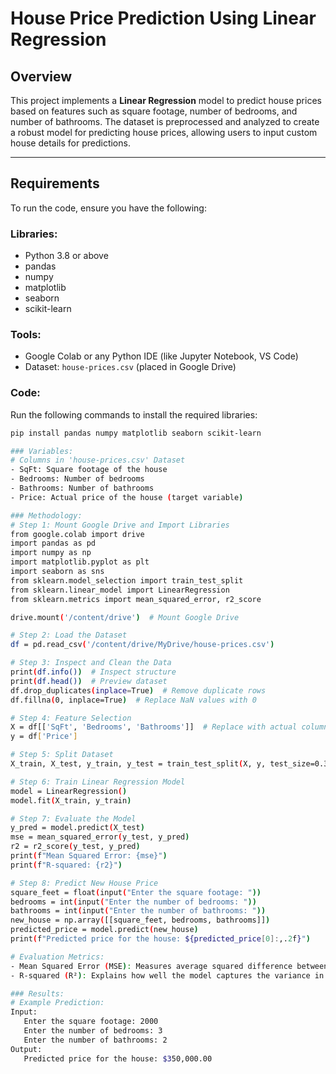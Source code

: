 
# House Price Prediction Using Linear Regression

## Overview
This project implements a **Linear Regression** model to predict house prices based on features such as square footage, number of bedrooms, and number of bathrooms. The dataset is preprocessed and analyzed to create a robust model for predicting house prices, allowing users to input custom house details for predictions.

---

## Requirements
To run the code, ensure you have the following:  

### Libraries:
- Python 3.8 or above
- pandas  
- numpy  
- matplotlib  
- seaborn  
- scikit-learn  

### Tools:
- Google Colab or any Python IDE (like Jupyter Notebook, VS Code)  
- Dataset: `house-prices.csv` (placed in Google Drive)

### Code:
Run the following commands to install the required libraries:
```bash
pip install pandas numpy matplotlib seaborn scikit-learn

### Variables:
# Columns in 'house-prices.csv' Dataset
- SqFt: Square footage of the house
- Bedrooms: Number of bedrooms
- Bathrooms: Number of bathrooms
- Price: Actual price of the house (target variable)

### Methodology:
# Step 1: Mount Google Drive and Import Libraries
from google.colab import drive
import pandas as pd
import numpy as np
import matplotlib.pyplot as plt
import seaborn as sns
from sklearn.model_selection import train_test_split
from sklearn.linear_model import LinearRegression
from sklearn.metrics import mean_squared_error, r2_score

drive.mount('/content/drive')  # Mount Google Drive

# Step 2: Load the Dataset
df = pd.read_csv('/content/drive/MyDrive/house-prices.csv')

# Step 3: Inspect and Clean the Data
print(df.info())  # Inspect structure
print(df.head())  # Preview dataset
df.drop_duplicates(inplace=True)  # Remove duplicate rows
df.fillna(0, inplace=True)  # Replace NaN values with 0

# Step 4: Feature Selection
X = df[['SqFt', 'Bedrooms', 'Bathrooms']]  # Replace with actual column names
y = df['Price']

# Step 5: Split Dataset
X_train, X_test, y_train, y_test = train_test_split(X, y, test_size=0.3, random_state=42)

# Step 6: Train Linear Regression Model
model = LinearRegression()
model.fit(X_train, y_train)

# Step 7: Evaluate the Model
y_pred = model.predict(X_test)
mse = mean_squared_error(y_test, y_pred)
r2 = r2_score(y_test, y_pred)
print(f"Mean Squared Error: {mse}")
print(f"R-squared: {r2}")

# Step 8: Predict New House Price
square_feet = float(input("Enter the square footage: "))
bedrooms = int(input("Enter the number of bedrooms: "))
bathrooms = int(input("Enter the number of bathrooms: "))
new_house = np.array([[square_feet, bedrooms, bathrooms]])
predicted_price = model.predict(new_house)
print(f"Predicted price for the house: ${predicted_price[0]:,.2f}")

# Evaluation Metrics:
- Mean Squared Error (MSE): Measures average squared difference between actual and predicted prices.
- R-squared (R²): Explains how well the model captures the variance in the data.

### Results:
# Example Prediction:
Input:
   Enter the square footage: 2000
   Enter the number of bedrooms: 3
   Enter the number of bathrooms: 2
Output:
   Predicted price for the house: $350,000.00

